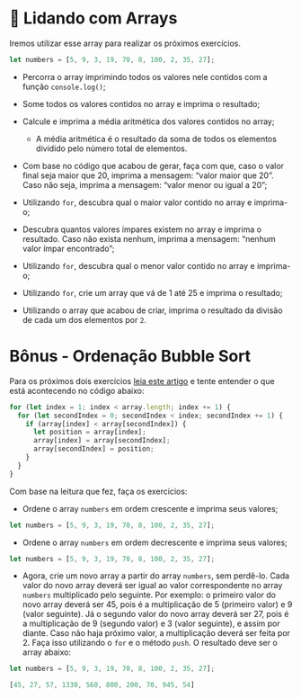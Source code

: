 # 🚀 Lidando com Arrays

Iremos utilizar esse array para realizar os próximos exercícios.

``` javascript
let numbers = [5, 9, 3, 19, 70, 8, 100, 2, 35, 27];
```

- Percorra o array imprimindo todos os valores nele contidos com a função `console.log()`;

- Some todos os valores contidos no array e imprima o resultado;

- Calcule e imprima a média aritmética dos valores contidos no array;
  - A média aritmética é o resultado da soma de todos os elementos dividido pelo número total de elementos.

- Com base no código que acabou de gerar, faça com que, caso o valor final seja maior que 20, imprima a mensagem: “valor maior que 20”. Caso não seja, imprima a mensagem: “valor menor ou igual a 20”;

- Utilizando `for`, descubra qual o maior valor contido no array e imprima-o;

- Descubra quantos valores ímpares existem no array e imprima o resultado. Caso não exista nenhum, imprima a mensagem: “nenhum valor ímpar encontrado”;

- Utilizando `for`, descubra qual o menor valor contido no array e imprima-o;

- Utilizando `for`, crie um array que vá de 1 até 25 e imprima o resultado;

- Utilizando o array que acabou de criar, imprima o resultado da divisão de cada um dos elementos por `2`.

# Bônus - Ordenação Bubble Sort

Para os próximos dois exercícios [leia este artigo](http://devfuria.com.br/logica-de-programacao/introducao-ao-algoritmo-de-ordenacao-bubble-sort/) e tente entender o que está acontecendo no código abaixo:

``` javascript
for (let index = 1; index < array.length; index += 1) {
  for (let secondIndex = 0; secondIndex < index; secondIndex += 1) {
    if (array[index] < array[secondIndex]) {
      let position = array[index];
      array[index] = array[secondIndex];
      array[secondIndex] = position;
    }
  }
}
```

Com base na leitura que fez, faça os exercícios:

- Ordene o array `numbers` em ordem crescente e imprima seus valores;

``` javascript
let numbers = [5, 9, 3, 19, 70, 8, 100, 2, 35, 27];
```

- Ordene o array `numbers` em ordem decrescente e imprima seus valores;

``` javascript
let numbers = [5, 9, 3, 19, 70, 8, 100, 2, 35, 27];
```

- Agora, crie um novo array a partir do array `numbers`, sem perdê-lo. Cada valor do novo array deverá ser igual ao valor correspondente no array `numbers` multiplicado pelo seguinte. Por exemplo: o primeiro valor do novo array deverá ser 45, pois é a multiplicação de 5 (primeiro valor) e 9 (valor seguinte). Já o segundo valor do novo array deverá ser 27, pois é a multiplicação de 9 (segundo valor) e 3 (valor seguinte), e assim por diante. Caso não haja próximo valor, a multiplicação deverá ser feita por 2. Faça isso utilizando o `for` e o método `push`. O resultado deve ser o array abaixo:

``` javascript
let numbers = [5, 9, 3, 19, 70, 8, 100, 2, 35, 27];
```

``` javascript
[45, 27, 57, 1330, 560, 800, 200, 70, 945, 54]
```